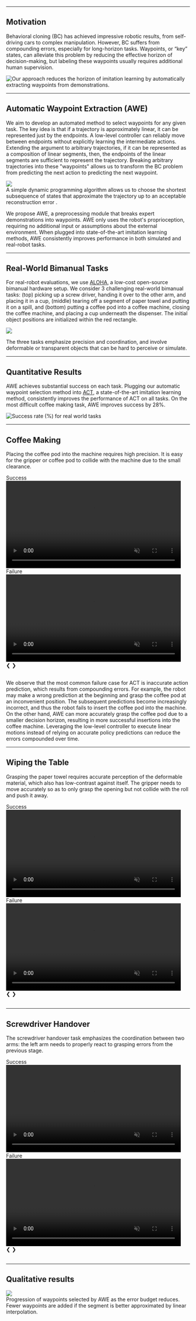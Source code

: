 
----


## Motivation

Behavioral cloning (BC) has achieved impressive robotic results, from self-driving cars to complex manipulation. However, BC suffers from compounding errors, especially for long-horizon tasks. Waypoints, or “key” states, can alleviate this problem by reducing the effective horizon of decision-making, but labeling these waypoints usually requires additional human supervision.

![Our approach reduces the horizon of imitation learning by automatically extracting waypoints from demonstrations.](./img/waypoints_fig1.png "Overview")

----


## Automatic Waypoint Extraction (AWE)

We aim to develop an automated method to select waypoints for any given task. The key idea is that if a trajectory is approximately linear, it can be represented just by the endpoints. A low-level controller can reliably move between endpoints without explicitly learning the intermediate actions. Extending the argument to arbitrary trajectories, if it can be represented as a composition of linear segments, then, the endpoints of the linear segments are sufficient to represent the trajectory. Breaking arbitrary trajectories into these "waypoints" allows us to transform the BC problem from predicting the next action to predicting the next waypoint.

<div class="w3-row-padding">
    <img style="max-width:40%" src="./img/loss_fn.png">
    <figcaption class="imgcaption">A simple dynamic programming algorithm allows us to choose the shortest subsequence of states that approximate the trajectory up to an acceptable reconstruction error .</figcaption>
</div>

We propose AWE, a preprocessing module that breaks expert demonstrations into waypoints. AWE only uses the robot's proprioception, requiring no additional input or assumptions about the external environment. When plugged into state-of-the-art imitation learning methods, AWE consistently improves performance in both simulated and real-robot tasks.


----


## Real-World Bimanual Tasks

For real-robot evaluations, we use [ALOHA](https://tonyzhaozh.github.io/aloha/), a low-cost open-source bimanual hardware setup. We consider 3 challenging real-world bimanual tasks: (top) picking up a screw driver, handing it over to the other arm, and placing it in a cup, (middle) tearing off a segment of paper towel and putting it on a spill, and (bottom) putting a coffee pod into a coffee machine, closing the coffee machine, and placing a cup underneath the dispenser. The initial object positions are initialized within the red rectangle.

<div class="w3-row-padding">
    <img style="max-width:300%" src="./img/real_task.png">
</div>

The three tasks emphasize precision and coordination, and involve deformable or transparent objects that can be hard to perceive or simulate.

----
## Quantitative Results

AWE achieves substantial success on each task. Plugging our automatic waypoint selection method into [ACT](https://arxiv.org/abs/2304.13705), a state-of-the-art imitation learning method, consistently improves the performance of ACT on all tasks. On the most difficult coffee making task, AWE improves success by 28%.

![Success rate (%) for real world tasks](./img/real_success.png "Success rate (%) for real world tasks")

----


## Coffee Making

Placing the coffee pod into the machine requires high precision. It is easy for the gripper or coffee pod to collide with the machine due to the small clearance.

<div class="slideshow-container" id="coffeeGroup">
  <div class="mySlides fade">
    <figcaption class="imgcaption">Success</figcaption>
    <video id="coffee_success" width="95%" controls autoplay loop muted>
      <source src="video/coffee_success_2.mp4" type="video/mp4">
    </video>
  </div>
  <div class="mySlides fade">
    <figcaption class="imgcaption">Failure</figcaption>
    <video id="coffee_failure" width="95%" controls autoplay loop muted>
      <source src="video/coffee_failure_2.mp4" type="video/mp4">
    </video>
  </div>
  <a class="prev" onclick="plusSlides(-1, 'coffeeGroup')">&#10094;</a>
  <a class="next" onclick="plusSlides(1, 'coffeeGroup')">&#10095;</a>
</div>

<br>

We observe that the most common failure case for ACT is inaccurate action prediction, which results from compounding errors.
For example, the robot may make a wrong prediction at the beginning and grasp the coffee pod at an inconvenient position. The subsequent predictions become increasingly incorrect, and thus the robot fails to insert the coffee pod into the machine.
On the other hand, AWE can more accurately grasp the coffee pod due to a smaller decision horizon, resulting in more successful insertions into the coffee machine. Leveraging the low-level controller to execute linear motions instead of relying on accurate policy predictions can reduce the errors compounded over time.

----


## Wiping the Table
Grasping the paper towel requires accurate perception of the deformable material, which also has low-contrast against itself. The gripper needs to move accurately so as to only grasp the opening but not collide with the roll and push it away.


<div class="slideshow-container" id="towelGroup">
  <div class="mySlides fade">
    <figcaption class="imgcaption">Success</figcaption>
    <video id="towel_success" width="95%" controls autoplay loop muted>
      <source src="video/towel_success.mp4" type="video/mp4">
    </video>
  </div>
  <div class="mySlides fade">
    <figcaption class="imgcaption">Failure</figcaption>
    <video id="towel_failure" width="95%" controls autoplay loop muted>
      <source src="video/towel_failure.mp4" type="video/mp4">
    </video>
  </div>
  <a class="prev" onclick="plusSlides(-1, 'towelGroup')">&#10094;</a>
  <a class="next" onclick="plusSlides(1, 'towelGroup')">&#10095;</a>
</div>

<br>

----


## Screwdriver Handover

The screwdriver handover task emphasizes the coordination between two arms: the left arm needs to properly react to grasping errors from the previous stage.

<div class="slideshow-container" id="screwdriverGroup">
  <div class="mySlides fade">
    <figcaption class="imgcaption">Success</figcaption>
    <video id="screwdriver_success" width="95%" controls autoplay loop muted>
      <source src="video/screwdriver_success_2.mp4" type="video/mp4">
    </video>
  </div>
  <div class="mySlides fade">
    <figcaption class="imgcaption">Failure</figcaption>
    <video id="screwdriver_failure" width="95%" controls autoplay loop muted>
      <source src="video/screwdriver_failure_2.mp4" type="video/mp4">
    </video>
  </div>
  <a class="prev" onclick="plusSlides(-1, 'screwdriverGroup')">&#10094;</a>
  <a class="next" onclick="plusSlides(1, 'screwdriverGroup')">&#10095;</a>
</div>

<br>


----

## Qualitative results

<div class="w3-row-padding">
    <img style="max-width:100%" src="./img/error_budget_viz.png">
    <figcaption class="imgcaption">Progression of waypoints selected by AWE as the error budget reduces. Fewer waypoints are added if the segment is better approximated by linear interpolation.</figcaption>
</div>

<script>
var slideIndex = {}; // A map to hold current slide index for each group

function plusSlides(n, groupName) {
  showSlides(slideIndex[groupName] += n, groupName);
}

function showSlides(n, groupName) {
  var i;
  var slides = document.getElementById(groupName).getElementsByClassName("mySlides");
  
  // Initialize slide index for this group if not already done
  if (!slideIndex.hasOwnProperty(groupName)) {
    slideIndex[groupName] = 1;
  }

  if (n > slides.length) {slideIndex[groupName] = 1}
  if (n < 1) {slideIndex[groupName] = slides.length}
  for (i = 0; i < slides.length; i++) {
      slides[i].style.display = "none";  
  }
  slides[slideIndex[groupName]-1].style.display = "block";  
}

// Show the first slide for each group
showSlides(1, 'coffeeGroup');
showSlides(1, 'towelGroup');
showSlides(1, 'screwdriverGroup');

</script>
<br>
